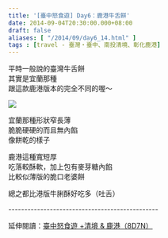 ```yaml
---
title: '[臺中怒食遊] Day6：鹿港牛舌餅'
date: 2014-09-04T20:30:00.000+08:00
draft: false
aliases: [ "/2014/09/day6_14.html" ]
tags : [travel - 臺灣・臺中、南投清境、彰化鹿港]
---
```


平時一般說的臺灣牛舌餅  
其實是宜蘭那種  
跟這款鹿港版本的完全不同的喔～  

[![](https://1.bp.blogspot.com/-rJJLaaDkBl8/XExMwiz6XxI/AAAAAAAAGx4/-d2mqu23UFYDJiHYxxa_tMHW3sD12pmrQCLcBGAs/s640/9976961235_a8fec29a6d_z.jpg)](https://1.bp.blogspot.com/-rJJLaaDkBl8/XExMwiz6XxI/AAAAAAAAGx4/-d2mqu23UFYDJiHYxxa_tMHW3sD12pmrQCLcBGAs/s1600/9976961235_a8fec29a6d_z.jpg)

宜蘭那種形狀窄長薄  
脆脆硬硬的而且無內餡  
像餅乾的樣子  
  
鹿港這種寬短厚  
吃落較酥軟，加上包有麥芽糖內餡  
比較似薄版的脆口老婆餅  
  
總之都比港版牛脷酥好吃多（吐舌）  
  
\-----------------------------------------------  
  
延伸閱讀：[臺中怒食遊 +清境 & 鹿港（8D7N）](http://www.hidie.net/2014/09/8d7n.html)